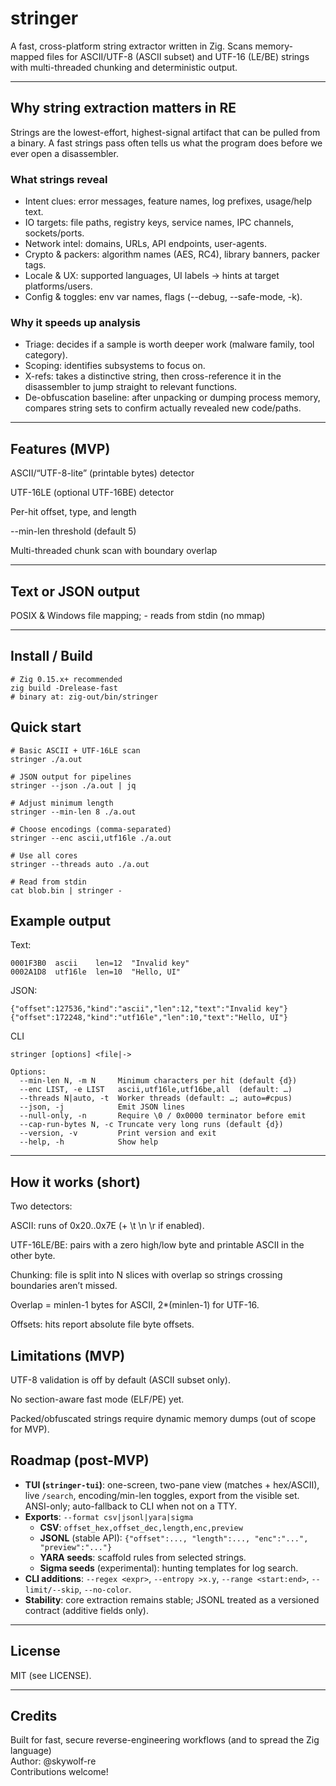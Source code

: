 # stringer

A fast, cross-platform string extractor written in Zig. Scans memory-mapped files for ASCII/UTF-8 (ASCII subset) and UTF-16 (LE/BE) strings with multi-threaded chunking and deterministic output.

--- 

## Why string extraction matters in RE

Strings are the lowest-effort, highest-signal artifact that can be pulled from a binary. A fast strings pass often tells us what the program does before we ever open a disassembler.

### What strings reveal

- Intent clues: error messages, feature names, log prefixes, usage/help text.
- IO targets: file paths, registry keys, service names, IPC channels, sockets/ports.
- Network intel: domains, URLs, API endpoints, user-agents.
- Crypto & packers: algorithm names (AES, RC4), library banners, packer tags.
- Locale & UX: supported languages, UI labels → hints at target platforms/users.
- Config & toggles: env var names, flags (--debug, --safe-mode, -k).

### Why it speeds up analysis

- Triage: decides if a sample is worth deeper work (malware family, tool category).
- Scoping: identifies subsystems to focus on.
- X-refs: takes a distinctive string, then cross-reference it in the disassembler to jump straight to relevant functions.
- De-obfuscation baseline: after unpacking or dumping process memory, compares string sets to confirm actually revealed new code/paths.

---

## Features (MVP)

ASCII/“UTF-8-lite” (printable bytes) detector

UTF-16LE (optional UTF-16BE) detector

Per-hit offset, type, and length

--min-len threshold (default 5)

Multi-threaded chunk scan with boundary overlap

---

## Text or JSON output

POSIX & Windows file mapping; - reads from stdin (no mmap)

---

## Install / Build
```
# Zig 0.15.x+ recommended
zig build -Drelease-fast
# binary at: zig-out/bin/stringer
```

## Quick start
```
# Basic ASCII + UTF-16LE scan
stringer ./a.out

# JSON output for pipelines
stringer --json ./a.out | jq

# Adjust minimum length
stringer --min-len 8 ./a.out

# Choose encodings (comma-separated)
stringer --enc ascii,utf16le ./a.out

# Use all cores
stringer --threads auto ./a.out

# Read from stdin
cat blob.bin | stringer -
```

## Example output

Text:

```
0001F3B0  ascii    len=12  "Invalid key"
0002A1D8  utf16le  len=10  "Hello, UI"
```

JSON:

```
{"offset":127536,"kind":"ascii","len":12,"text":"Invalid key"}
{"offset":172248,"kind":"utf16le","len":10,"text":"Hello, UI"}
```

CLI
```
stringer [options] <file|->

Options:
  --min-len N, -m N     Minimum characters per hit (default {d})
  --enc LIST, -e LIST   ascii,utf16le,utf16be,all  (default: …)
  --threads N|auto, -t  Worker threads (default: …; auto=#cpus)
  --json, -j            Emit JSON lines
  --null-only, -n       Require \0 / 0x0000 terminator before emit
  --cap-run-bytes N, -c Truncate very long runs (default {d})
  --version, -v         Print version and exit
  --help, -h            Show help
```

---

## How it works (short)

Two detectors:

ASCII: runs of 0x20..0x7E (+ \t \n \r if enabled).

UTF-16LE/BE: pairs with a zero high/low byte and printable ASCII in the other byte.

Chunking: file is split into N slices with overlap so strings crossing boundaries aren’t missed.

Overlap = minlen-1 bytes for ASCII, 2*(minlen-1) for UTF-16.

Offsets: hits report absolute file byte offsets.

## Limitations (MVP)

UTF-8 validation is off by default (ASCII subset only).

No section-aware fast mode (ELF/PE) yet.

Packed/obfuscated strings require dynamic memory dumps (out of scope for MVP).  

## Roadmap (post-MVP)  

- **TUI (`stringer-tui`)**: one-screen, two-pane view (matches + hex/ASCII), live `/search`, encoding/min-len toggles, export from the visible set. ANSI-only; auto-fallback to CLI when not on a TTY.  
- **Exports**: `--format csv|jsonl|yara|sigma`  
  - **CSV**: `offset_hex,offset_dec,length,enc,preview`  
  - **JSONL** (stable API): `{"offset":..., "length":..., "enc":"...", "preview":"..."}`  
  - **YARA seeds**: scaffold rules from selected strings.  
  - **Sigma seeds** (experimental): hunting templates for log search.  
- **CLI additions**: `--regex <expr>`, `--entropy >x.y`, `--range <start:end>`, `--limit/--skip`, `--no-color`.  
- **Stability**: core extraction remains stable; JSONL treated as a versioned contract (additive fields only).  

--- 

## License

MIT (see LICENSE).  

---

## Credits

Built for fast, secure reverse-engineering workflows (and to spread the Zig language)   
Author: @skywolf-re  
Contributions welcome!
